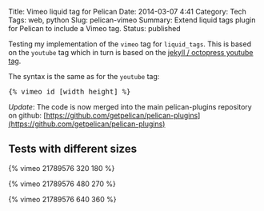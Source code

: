 Title: Vimeo liquid tag for Pelican
Date: 2014-03-07 4:41
Category: Tech
Tags: web, python
Slug: pelican-vimeo
Summary: Extend liquid tags plugin for Pelican to include a Vimeo tag.
Status: published


Testing my implementation of the `vimeo` tag for `liquid_tags`. This is based on the `youtube` tag which in turn is based on the [jekyll / octopress youtube tag](https://gist.github.com/jamieowen/2063748).

The syntax is the same as for the `youtube` tag:

<div class="highlight"><pre>
{% vimeo id [width height] %}
</pre></div>

_Update_: The code is now merged into the main pelican-plugins repository on github:
[https://github.com/getpelican/pelican-plugins](https://github.com/getpelican/pelican-plugins)


## Tests with different sizes

{% vimeo 21789576 320 180 %}

{% vimeo 21789576 480 270 %}

{% vimeo 21789576 640 360 %}


